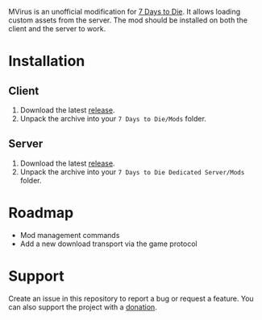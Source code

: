 
MVirus is an unofficial modification for [7 Days to Die](https://7daystodie.com/). It allows loading custom assets from the server. The mod should be installed on both the client and the server to work.

# Installation

## Client

1. Download the latest [release](https://github.com/TheNormalnij/7DTD-MVirus/releases).
2. Unpack the archive into your `7 Days to Die/Mods` folder.

## Server

1. Download the latest [release](https://github.com/TheNormalnij/7DTD-MVirus/releases).
2. Unpack the archive into your `7 Days to Die Dedicated Server/Mods` folder.

# Roadmap

- Mod management commands
- Add a new download transport via the game protocol

# Support

Create an issue in this repository to report a bug or request a feature.
You can also support the project with a [donation](https://thenormalnij.de/donate.html).
